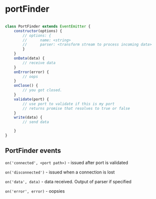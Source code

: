 # portFinder

```javascript

class PortFinder extends EventEmitter {
    constructor(options) {
        // options: {
        //      name: <string>
        //      parser: <transform stream to process incoming data>
        }
    }
    onData(data) {
        // receive data
    }
    onError(error) {
        // oops
    }
    onClose() {
        // you got closed.
    }
    validate(port) {
        // use port to validate if this is my port
        // returns promise that resolves to true or false
    }
    write(data) {
        // send data

    }
}
```

## PortFinder events

```on('connected', <port path>)``` - issued after port is validated

```on('disconnected')``` - issued when a connection is lost

```on('data', data)``` - data received.  Output of parser if specified

```on('error', error)```  - oopsies
            